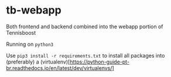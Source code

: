 # tb-webapp
Both frontend and backend combined into the webapp portion of Tennisboost

Running on `python3`

Use `pip3 install -r requirements.txt` to install all packages into (preferably) a (virtualenv)[https://python-guide-pt-br.readthedocs.io/en/latest/dev/virtualenvs/]
